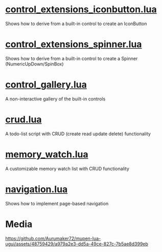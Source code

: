 # [control_extensions_iconbutton.lua](https://github.com/Aurumaker72/mupen-lua-ugui/blob/main/demos/control_extensions_iconbutton.lua)
Shows how to derive from a built-in control to create an IconButton

# [control_extensions_spinner.lua](https://github.com/Aurumaker72/mupen-lua-ugui/blob/main/demos/control_extensions_spinner.lua)
Shows how to derive from a built-in control to create a Spinner (NumericUpDown/SpinBox)

# [control_gallery.lua](https://github.com/Aurumaker72/mupen-lua-ugui/blob/main/demos/control_gallery.lua)
A non-interactive gallery of the built-in controls

# [crud.lua](https://github.com/Aurumaker72/mupen-lua-ugui/blob/main/demos/crud.lua)
A todo-list script with CRUD (create read update delete) functionality

# [memory_watch.lua](https://github.com/Aurumaker72/mupen-lua-ugui/blob/main/demos/memory_watch.lua)
A customizable memory watch list with CRUD functionality

# [navigation.lua](https://github.com/Aurumaker72/mupen-lua-ugui/blob/main/demos/navigation.lua)
Shows how to implement page-based navigation

# Media


https://github.com/Aurumaker72/mupen-lua-ugui/assets/48759429/a979a2e3-dd5a-49ce-827c-7b5ae8d399eb


